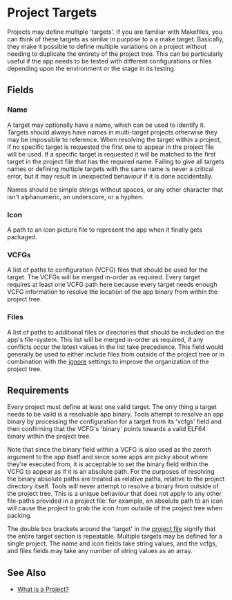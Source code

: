 # Project Targets 

Projects may define multiple 'targets'. If you are familiar with Makefiles, you 
can think of these targets as similar in purpose to a a make target. Basically,
they make it possible to define multiple variations on a project without needing
to duplicate the entirety of the project tree. This can be particularly useful 
if the app needs to be tested with different configurations or files depending 
upon the environment or the stage in its testing. 

## Fields

### Name 

A target may optionally have a name, which can be used to identify it. Targets 
should always have names in multi-target projects otherwise they may be 
impossible to reference. When resolving the target within a project, if no 
specific target is requested the first one to appear in the project file will 
be used. If a specific target is requested it will be matched to the first 
target in the project file that has the required name. Failing to give all 
targets names or defining multiple targets with the same name is never a 
critical error, but it may result in unexpected behaviour if it is done 
accidentally.

Names should be simple strings without spaces, or any other character that isn't
alphanumeric, an underscore, or a hyphen.

### Icon 

A path to an icon picture file to represent the app when it finally gets 
packaged. 

### VCFGs 

A list of paths to configuration (VCFG) files that should be used for the 
target. The VCFGs will be merged in-order as required. Every target requires at 
least one VCFG path here because every target needs enough VCFG information to 
resolve the location of the app binary from within the project tree.

### Files

A list of paths to additional files or directories that should be included on 
the app's file-system. This list will be merged in-order as required, if any 
conflicts occur the latest values in the list take precedence. This field would 
generally be used to either include files from outside of the project tree or in
combination with the [ignore](../ignore) settings to improve the organization of
the project tree.

## Requirements

Every project must define at least one valid target. The only thing a target
needs to be valid is a resolvable app binary. Tools attempt to resolve an app 
binary by processing the configuration for a target from its 'vcfgs' field and 
then confirming that the VCFG's 'binary' points towards a valid ELF64 binary 
within the project tree.

Note that since the binary field within a VCFG is also used as the zeroth 
argument to the app itself and since some apps are picky about where they're 
executed from, it is acceptable to set the binary field within the VCFG to 
appear as if it is an absolute path. For the purposes of resolving the binary 
absolute paths are treated as relative paths, relative to the project directory
itself. Tools will never attempt to resolve a binary from outside of the project
tree. This is a unique behaviour that does not apply to any other file-paths 
provided in a project file: for example, an absolute path to an icon will cause
the project to grab the icon from outside of the project tree when packing.

The double box brackets around the 'target' in the [project file](../structure)
signify that the entire target section is repeatable. Multiple targets may be 
defined for a single project. The name and icon fields take string values, and 
the vcfgs, and files fields may take any number of string values as an array.

## See Also 

* [What is a Project?](../introduction)